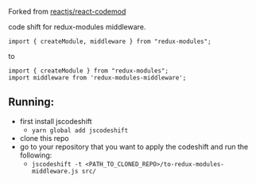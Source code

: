 Forked from [reactjs/react-codemod](https://github.com/reactjs/react-codemod)

code shift for redux-modules middleware. 

```
import { createModule, middleware } from "redux-modules";
```

to 

```
import { createModule } from "redux-modules";
import middleware from 'redux-modules-middleware';
```


## Running: 

- first install jscodeshift
  - `yarn global add jscodeshift`
- clone this repo
- go to your repository that you want to apply the codeshift and run the following: 
  - `jscodeshift -t <PATH_TO_CLONED_REPO>/to-redux-modules-middleware.js src/`
